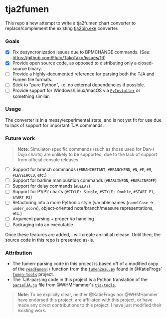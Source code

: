 # tja2fumen

This repo a new attempt to write a tja2fumen chart converter to replace/complement the existing [tja2bin.exe](https://github.com/Fluto/TakoTako/blob/c269bcab60530877a16c2a473c84796b94d0a5ce/README.md?plain=1#L181) converter. 

### Goals

- [X] Fix desyncronization issues due to BPMCHANGE commands. (See: https://github.com/Fluto/TakoTako/issues/16)
- [X] Provide open source code, as opposed to distributing only a closed-source binary.
- [ ] Provide a highly-documented reference for parsing both the TJA and Fumen file formats.
- [ ] Stick to "pure Python", i.e. no external dependencies if possible.
- [ ] Provide support for Windows/Linux/macOS via [`PyInstaller`](https://pyinstaller.org/en/stable/) or something similar.

### Usage

The converter is in a messy/experimental state, and is not yet fit for use due to lack of support for important TJA commands. 

### Future work

> **Note**: Simulator-specific commands (such as those used for Dan-i Dojo charts) are unlikely to be supported, due to the lack of support from official console releases.

- [ ] Support for branch commands (`#BRANCHSTART`, `#BRANCHEND`, `#N`, `#E`, `#M`, `#LEVELHOLD`, etc.)
- [ ] Support for barline manipulation commands (`#BARLINEON`, `#BARLINEOFF`)
- [ ] Support for delay commands (`#DELAY`)
- [ ] Support for P1/P2 charts (`#STYLE: Single`, `#STYLE: Double`, `#START P1`, `START P2`)
- [ ] Refactoring into a more Pythonic style (variable names (`camelCase` -> `under_score`), object-oriented note/branch/measure representations, etc.)
- [ ] Argument parsing + proper i/o handling
- [ ] Packaging into an executable

Once these features are added, I will create an initial release. Until then, the source code in this repo is presented as-is.

### Attribution

- The fumen-parsing code in this project is based off of a modified copy of the [`readFumen()`](https://github.com/KatieFrogs/fumen-tools/blob/6ff3a2f7f53687f3dd49c5c57fcfc5ccbe3e5a10/fumen2osu/fumen2osu.py#L7-L152) function from the [`fumen2osu.py`](https://github.com/KatieFrogs/fumen-tools/blob/main/fumen2osu/fumen2osu.py) found in @KatieFrogs' [`fumen-tools`](https://github.com/KatieFrogs/fumen-tools) project.
- The TJA-parsing code in this project is a Python translation of the [`parseTJA.js`](https://github.com/WHMHammer/tja-tools/blob/master/src/js/parseTJA.js) file from @WHMHammer's [`tja-tools`](https://github.com/WHMHammer/tja-tools).

> **Note**: To be explicily clear, neither @KatieFrogs nor @WHMHammer have endorsed this project, are affiliated with this project, or have made any direct contributions to this project. I have just modified their existing work.
